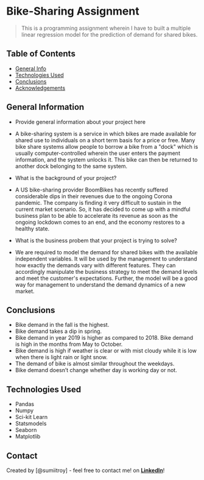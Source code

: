 # Bike-Sharing Assignment
> This is a programming assignment wherein I have to built a multiple linear regression model for the prediction of demand for shared bikes.


## Table of Contents
* [General Info](#general-information)
* [Technologies Used](#technologies-used)
* [Conclusions](#conclusions)
* [Acknowledgements](#acknowledgements)

## General Information
- Provide general information about your project here
- A bike-sharing system is a service in which bikes are made available for shared use to individuals on a short term basis for a price or free. Many bike share systems allow people to borrow a bike from a "dock" which is usually computer-controlled wherein the user enters the payment information, and the system unlocks it. This bike can then be returned to another dock belonging to the same system.


- What is the background of your project?
- A US bike-sharing provider BoomBikes has recently suffered considerable dips in their revenues due to the ongoing Corona pandemic. The company is finding it very difficult to sustain in the current market scenario. So, it has decided to come up with a mindful business plan to be able to accelerate its revenue as soon as the ongoing lockdown comes to an end, and the economy restores to a healthy state.
  
- What is the business probem that your project is trying to solve?
- We are required to model the demand for shared bikes with the available independent variables. It will be used by the management to understand how exactly the demands vary with different features. They can accordingly manipulate the business strategy to meet the demand levels and meet the customer's expectations. Further, the model will be a good way for management to understand the demand dynamics of a new market.

## Conclusions
-	Bike demand in the fall is the highest. 
-	Bike demand takes a dip in spring. 
-	Bike demand in year 2019 is higher as compared to 2018. Bike demand is high in the months from May to October. 
-	Bike demand is high if weather is clear or with mist cloudy while it is low when there is light rain or light snow. 
-	The demand of bike is almost similar throughout the weekdays. 
-	Bike demand doesn’t change whether day is working day or not.

## Technologies Used
- Pandas
- Numpy
- Sci-kit Learn
- Statsmodels
- Seaborn
- Matplotlib

## Contact
Created by [@sumiitroy] - feel free to contact me! on **[LinkedIn](https://www.linkedin.com/in/sumiitroy/)**!
